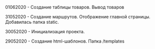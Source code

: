 01062020 - Создание таблицы товаров. Вывод товаров

31052020 - Создание маршрутов. Отображение главной страницы. Добавилась папка static.

30052020 - Инициализация проекта.

29052020 - Создание html-шаблонов. Папка /templates
